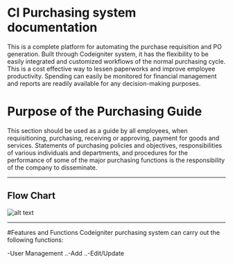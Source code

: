 # CI Purchasing system documentation

This is a complete platform for automating the purchase requisition and PO generation. Built through Codeigniter system, it has the flexibility to be easily integrated and customized workflows of the normal purchasing cycle.  This is a cost effective way to lessen paperworks and improve employee productivity. Spending can easily be monitored  for financial management and reports are readily available for any decision-making purposes.


# Purpose of the Purchasing Guide
This section should be used as a guide by all employees, when requisitioning, purchasing, receiving or approving, payment for goods and services. Statements of purchasing policies and objectives, responsibilities of various individuals and departments, and procedures for the performance of some of the major purchasing functions is the responsibility of the company to disseminate.

---
Flow Chart
---

![alt text](http://54.152.61.40/docs/purchasing/assets/images/CI%20Purchasing%20process%20flow%20chart.png)

---
#Features and Functions
Codeigniter purchasing system can carry out the following functions:

-User Management
..-Add
..-Edit/Update
